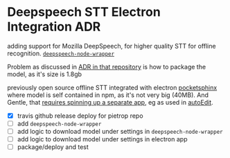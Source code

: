 # Deepspeech STT Electron Integration ADR

adding support for Mozilla DeepSpeech, for higher quality STT for offline recognition.
[`deepspeech-node-wrapper`](https://github.com/pietrop/deepspeech-node-wrapper)

Problem as discussed in [ADR in that repository](https://github.com/pietrop/deepspeech-node-wrapper/blob/master/docs/ADR/2019-12-10-deepspeech-stt.md) is how to package the model, as it's size is 1.8gb

previously open source offline STT integrated with electron [pocketsphinx](https://github.com/OpenNewsLabs/pocketsphinx-stt) where model is self contained in npm, as it's not very big (40MB). And Gentle, that [requires spinning up a separate app](https://autoedit.gitbook.io/user-manual), eg as used in [autoEdit](http://www.autoedit.io/).

<!-- 1.0.8-alpha.3 -->


- [x] travis github release deploy for pietrop repo 
- [ ] add `deepspeech-node-wrapper`
- [ ] add logic to download model under settings in `deepspeech-node-wrapper`
- [ ] add logic to download model under settings in electron app
- [ ] package/deploy and test 
